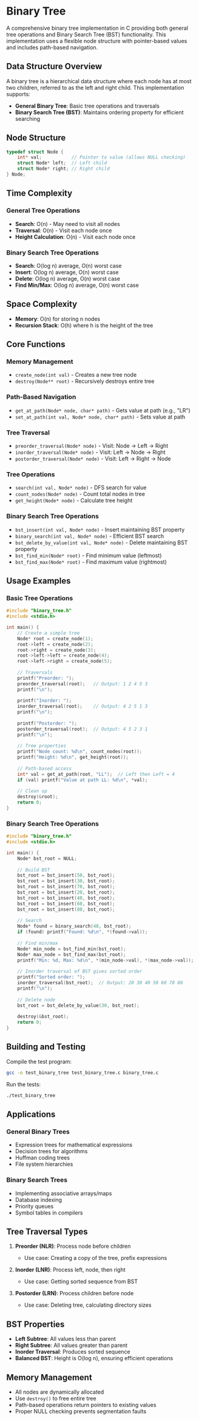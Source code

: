 # Binary Tree

A comprehensive binary tree implementation in C providing both general tree operations and Binary Search Tree (BST) functionality. This implementation uses a flexible node structure with pointer-based values and includes path-based navigation.

## Data Structure Overview

A binary tree is a hierarchical data structure where each node has at most two children, referred to as the left and right child. This implementation supports:

- **General Binary Tree**: Basic tree operations and traversals
- **Binary Search Tree (BST)**: Maintains ordering property for efficient searching

## Node Structure

```c
typedef struct Node {
    int* val;           // Pointer to value (allows NULL checking)
    struct Node* left;  // Left child
    struct Node* right; // Right child
} Node;
```

## Time Complexity

### General Tree Operations
- **Search**: O(n) - May need to visit all nodes
- **Traversal**: O(n) - Visit each node once
- **Height Calculation**: O(n) - Visit each node once

### Binary Search Tree Operations
- **Search**: O(log n) average, O(n) worst case
- **Insert**: O(log n) average, O(n) worst case
- **Delete**: O(log n) average, O(n) worst case
- **Find Min/Max**: O(log n) average, O(n) worst case

## Space Complexity
- **Memory**: O(n) for storing n nodes
- **Recursion Stack**: O(h) where h is the height of the tree

## Core Functions

### Memory Management
- `create_node(int val)` - Creates a new tree node
- `destroy(Node** root)` - Recursively destroys entire tree

### Path-Based Navigation
- `get_at_path(Node* node, char* path)` - Gets value at path (e.g., "LR")
- `set_at_path(int val, Node* node, char* path)` - Sets value at path

### Tree Traversal
- `preorder_traversal(Node* node)` - Visit: Node → Left → Right
- `inorder_traversal(Node* node)` - Visit: Left → Node → Right
- `postorder_traversal(Node* node)` - Visit: Left → Right → Node

### Tree Operations
- `search(int val, Node* node)` - DFS search for value
- `count_nodes(Node* node)` - Count total nodes in tree
- `get_height(Node* node)` - Calculate tree height

### Binary Search Tree Operations
- `bst_insert(int val, Node* node)` - Insert maintaining BST property
- `binary_search(int val, Node* node)` - Efficient BST search
- `bst_delete_by_value(int val, Node* node)` - Delete maintaining BST property
- `bst_find_min(Node* root)` - Find minimum value (leftmost)
- `bst_find_max(Node* root)` - Find maximum value (rightmost)

## Usage Examples

### Basic Tree Operations

```c
#include "binary_tree.h"
#include <stdio.h>

int main() {
    // Create a simple tree
    Node* root = create_node(1);
    root->left = create_node(2);
    root->right = create_node(3);
    root->left->left = create_node(4);
    root->left->right = create_node(5);
    
    // Traversals
    printf("Preorder: ");
    preorder_traversal(root);   // Output: 1 2 4 5 3
    printf("\n");
    
    printf("Inorder: ");
    inorder_traversal(root);    // Output: 4 2 5 1 3
    printf("\n");
    
    printf("Postorder: ");
    postorder_traversal(root);  // Output: 4 5 2 3 1
    printf("\n");
    
    // Tree properties
    printf("Node count: %d\n", count_nodes(root));
    printf("Height: %d\n", get_height(root));
    
    // Path-based access
    int* val = get_at_path(root, "LL");  // Left then Left = 4
    if (val) printf("Value at path LL: %d\n", *val);
    
    // Clean up
    destroy(&root);
    return 0;
}
```

### Binary Search Tree Operations

```c
#include "binary_tree.h"
#include <stdio.h>

int main() {
    Node* bst_root = NULL;
    
    // Build BST
    bst_root = bst_insert(50, bst_root);
    bst_root = bst_insert(30, bst_root);
    bst_root = bst_insert(70, bst_root);
    bst_root = bst_insert(20, bst_root);
    bst_root = bst_insert(40, bst_root);
    bst_root = bst_insert(60, bst_root);
    bst_root = bst_insert(80, bst_root);
    
    // Search
    Node* found = binary_search(40, bst_root);
    if (found) printf("Found: %d\n", *(found->val));
    
    // Find min/max
    Node* min_node = bst_find_min(bst_root);
    Node* max_node = bst_find_max(bst_root);
    printf("Min: %d, Max: %d\n", *(min_node->val), *(max_node->val));
    
    // Inorder traversal of BST gives sorted order
    printf("Sorted order: ");
    inorder_traversal(bst_root);  // Output: 20 30 40 50 60 70 80
    printf("\n");
    
    // Delete node
    bst_root = bst_delete_by_value(30, bst_root);
    
    destroy(&bst_root);
    return 0;
}
```

## Building and Testing

Compile the test program:
```bash
gcc -o test_binary_tree test_binary_tree.c binary_tree.c
```

Run the tests:
```bash
./test_binary_tree
```

## Applications

### General Binary Trees
- Expression trees for mathematical expressions
- Decision trees for algorithms
- Huffman coding trees
- File system hierarchies

### Binary Search Trees
- Implementing associative arrays/maps
- Database indexing
- Priority queues
- Symbol tables in compilers

## Tree Traversal Types

1. **Preorder (NLR)**: Process node before children
   - Use case: Creating a copy of the tree, prefix expressions
   
2. **Inorder (LNR)**: Process left, node, then right
   - Use case: Getting sorted sequence from BST
   
3. **Postorder (LRN)**: Process children before node
   - Use case: Deleting tree, calculating directory sizes

## BST Properties

- **Left Subtree**: All values less than parent
- **Right Subtree**: All values greater than parent
- **Inorder Traversal**: Produces sorted sequence
- **Balanced BST**: Height is O(log n), ensuring efficient operations

## Memory Management

- All nodes are dynamically allocated
- Use `destroy()` to free entire tree
- Path-based operations return pointers to existing values
- Proper NULL checking prevents segmentation faults